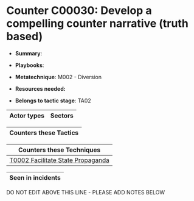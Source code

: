 # Counter C00030: Develop a compelling counter narrative (truth based)

* **Summary**: 

* **Playbooks**: 

* **Metatechnique**: M002 - Diversion

* **Resources needed:** 

* **Belongs to tactic stage**: TA02


| Actor types | Sectors |
| ----------- | ------- |



| Counters these Tactics |
| ---------------------- |



| Counters these Techniques |
| ------------------------- |
| [T0002 Facilitate State Propaganda](../../generated_pages/techniques/T0002.md) |



| Seen in incidents |
| ----------------- |


DO NOT EDIT ABOVE THIS LINE - PLEASE ADD NOTES BELOW
